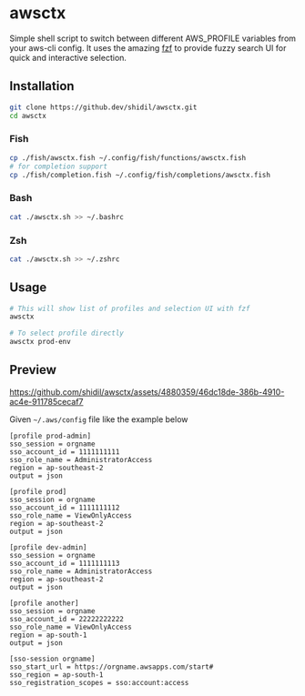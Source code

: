 # awsctx

Simple shell script to switch between different AWS_PROFILE variables from your aws-cli config. It uses the amazing [fzf](https://github.com/junegunn/fzf) to provide fuzzy search UI for quick and interactive selection.

## Installation

```sh
git clone https://github.dev/shidil/awsctx.git
cd awsctx
```

### Fish

```sh
cp ./fish/awsctx.fish ~/.config/fish/functions/awsctx.fish
# for completion support
cp ./fish/completion.fish ~/.config/fish/completions/awsctx.fish
```

### Bash

```sh
cat ./awsctx.sh >> ~/.bashrc
```

### Zsh

```sh
cat ./awsctx.sh >> ~/.zshrc
```

## Usage

```sh
# This will show list of profiles and selection UI with fzf
awsctx

# To select profile directly
awsctx prod-env
```

## Preview

https://github.com/shidil/awsctx/assets/4880359/46dc18de-386b-4910-ac4e-911785cecaf7

Given `~/.aws/config` file like the example below

```
[profile prod-admin]
sso_session = orgname
sso_account_id = 1111111111
sso_role_name = AdministratorAccess
region = ap-southeast-2
output = json

[profile prod]
sso_session = orgname
sso_account_id = 1111111112
sso_role_name = ViewOnlyAccess
region = ap-southeast-2
output = json

[profile dev-admin]
sso_session = orgname
sso_account_id = 1111111113
sso_role_name = AdministratorAccess
region = ap-southeast-2
output = json

[profile another]
sso_session = orgname
sso_account_id = 22222222222
sso_role_name = ViewOnlyAccess
region = ap-south-1
output = json

[sso-session orgname]
sso_start_url = https://orgname.awsapps.com/start#
sso_region = ap-south-1
sso_registration_scopes = sso:account:access
```
